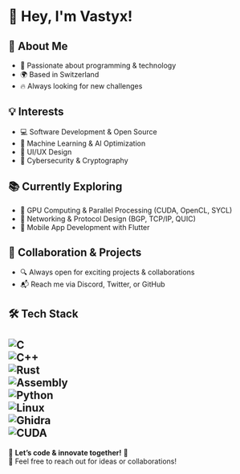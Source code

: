 # 👋 Hey, I'm Vastyx!  

## 🚀 About Me  
- 🎯 Passionate about programming & technology  
- 🌍 Based in Switzerland  
- 🔥 Always looking for new challenges  

## 💡 Interests  
- 💻 Software Development & Open Source  
- 🧠 Machine Learning & AI Optimization
- 🎨 UI/UX Design  
- 🔐 Cybersecurity & Cryptography 

## 📚 Currently Exploring  
- 🚀 GPU Computing & Parallel Processing (CUDA, OpenCL, SYCL)  
- 📡 Networking & Protocol Design (BGP, TCP/IP, QUIC)  
- 📱 Mobile App Development with Flutter  

## 🤝 Collaboration & Projects  
- 🔍 Always open for exciting projects & collaborations  
- 📬 Reach me via Discord, Twitter, or GitHub  

## 🛠️ Tech Stack  
![C](https://img.shields.io/badge/C-00599C?style=for-the-badge&logo=c&logoColor=white)  
![C++](https://img.shields.io/badge/C++-00599C?style=for-the-badge&logo=c%2B%2B&logoColor=white)  
![Rust](https://img.shields.io/badge/Rust-000000?style=for-the-badge&logo=rust&logoColor=white)  
![Assembly](https://img.shields.io/badge/x86%2FARM-Assembly-blue?style=for-the-badge)  
![Python](https://img.shields.io/badge/Python-3776AB?style=for-the-badge&logo=python&logoColor=white)  
![Linux](https://img.shields.io/badge/Linux-FCC624?style=for-the-badge&logo=linux&logoColor=black)  
![Ghidra](https://img.shields.io/badge/Ghidra-FF0000?style=for-the-badge&logo=ghidra&logoColor=white)  
![CUDA](https://img.shields.io/badge/CUDA-76B900?style=for-the-badge&logo=nvidia&logoColor=white)  
---

🎯 **Let’s code & innovate together!** 🚀  
💬 Feel free to reach out for ideas or collaborations!  
